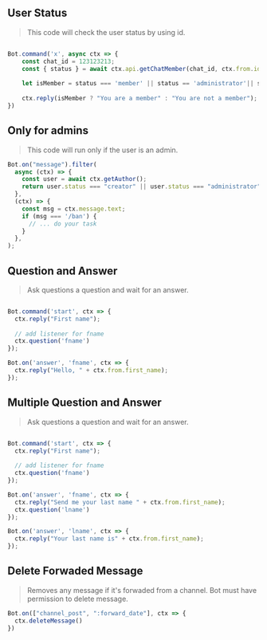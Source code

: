 ## User Status
> This code will check the user status by using id.
```js

Bot.command('x', async ctx => {
    const chat_id = 123123213;
    const { status } = await ctx.api.getChatMember(chat_id, ctx.from.id);
    
    let isMember = status === 'member' || status == 'administrator'|| status==='creator';
    
    ctx.reply(isMember ? "You are a member" : "You are not a member");
})
```

## Only for admins
> This code will run only if the user is an admin.
```js
Bot.on("message").filter(
  async (ctx) => {
    const user = await ctx.getAuthor();
    return user.status === "creator" || user.status === "administrator";
  },
  (ctx) => {
    const msg = ctx.message.text;
    if (msg === '/ban') {
      // ... do your task
    }
  },
);
```

## Question and Answer
> Ask questions a question and wait for an answer.
```js

Bot.command('start', ctx => {
  ctx.reply("First name");
  
  // add listener for fname
  ctx.question('fname')
});

Bot.on('answer', 'fname', ctx => {
  ctx.reply("Hello, " + ctx.from.first_name);
});

```


## Multiple Question and Answer
> Ask questions a question and wait for an answer.
```js

Bot.command('start', ctx => {
  ctx.reply("First name");
  
  // add listener for fname
  ctx.question('fname')
});

Bot.on('answer', 'fname', ctx => {
  ctx.reply("Send me your last name " + ctx.from.first_name);
  ctx.question('lname')
});

Bot.on('answer', 'lname', ctx => {
  ctx.reply("Your last name is" + ctx.from.first_name);
});

```

## Delete Forwaded Message
> Removes any message if it's forwaded from a channel. Bot must have permission to delete message.
```js
Bot.on(["channel_post", ":forward_date"], ctx => {
  ctx.deleteMessage()
})

```

